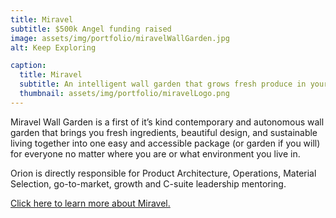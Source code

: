 ```yaml
---
title: Miravel
subtitle: $500k Angel funding raised
image: assets/img/portfolio/miravelWallGarden.jpg
alt: Keep Exploring

caption:
  title: Miravel
  subtitle: An intelligent wall garden that grows fresh produce in your home
  thumbnail: assets/img/portfolio/miravelLogo.png
---
```

Miravel Wall Garden is a first of it’s kind contemporary and autonomous wall garden that brings you fresh ingredients, beautiful design, and sustainable living together into one easy and accessible package (or garden if you will) for everyone no matter where you are or what environment you live in.

Orion is directly responsible for Product Architecture, Operations, Material Selection, go-to-market, growth and C-suite leadership mentoring.

<a href = "https://miravel.com/">Click here to learn more about Miravel.</a>

